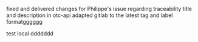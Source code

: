fixed and delivered changes for Philippe's issue regarding traceability title and description in otc-api
adapted gitlab to the latest tag and label formatgggggg

test local 
 ddddddd
